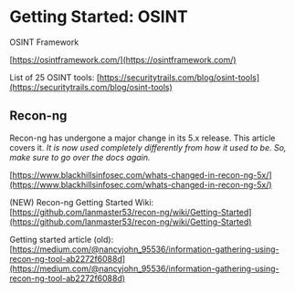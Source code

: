 # Getting Started: OSINT

OSINT Framework

[https://osintframework.com/](https://osintframework.com/)

List of 25 OSINT tools: [https://securitytrails.com/blog/osint-tools](https://securitytrails.com/blog/osint-tools)



## Recon-ng

Recon-ng has undergone a major change in its 5.x release. This article covers it. _It is now used completely differently from how it used to be. So, make sure to go over the docs again._

[https://www.blackhillsinfosec.com/whats-changed-in-recon-ng-5x/](https://www.blackhillsinfosec.com/whats-changed-in-recon-ng-5x/)

(NEW) Recon-ng Getting Started Wiki: [https://github.com/lanmaster53/recon-ng/wiki/Getting-Started](https://github.com/lanmaster53/recon-ng/wiki/Getting-Started)

Getting started article (old): [https://medium.com/@nancyjohn_95536/information-gathering-using-recon-ng-tool-ab2272f6088d](https://medium.com/@nancyjohn_95536/information-gathering-using-recon-ng-tool-ab2272f6088d)
